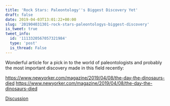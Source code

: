 ```yaml
---
title: 'Rock Stars: Paleontology''s Biggest Discovery Yet'
draft: false
date: 2019-04-03T13:01:22+00:00
slug: '201904031301-rock-stars-paleontologys-biggest-discovery'
is_tweet: true
tweet_info:
  id: '1113320567057321984'
  type: 'post'
  is_thread: False
---
```




Wonderful article for a pick in to the world of paleontologists and probably the most important discovery made in this field recently:

<https://www.newyorker.com/magazine/2019/04/08/the-day-the-dinosaurs-died> <https://www.newyorker.com/magazine/2019/04/08/the-day-the-dinosaurs-died>

[Discussion](https://x.com/sytelus/status/1113320567057321984)
